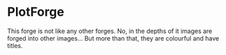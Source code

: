# PlotForge
This forge is not like any other forges. No, in the depths of it images are forged into other images... But more than that, they are colourful and have titles. 
